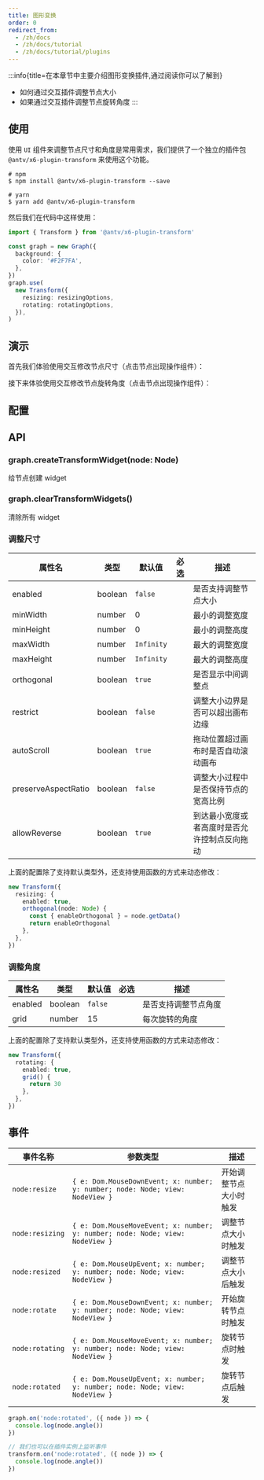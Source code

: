 ```yaml
---
title: 图形变换
order: 0
redirect_from:
  - /zh/docs
  - /zh/docs/tutorial
  - /zh/docs/tutorial/plugins
---
```


:::info{title=在本章节中主要介绍图形变换插件,通过阅读你可以了解到}

- 如何通过交互插件调整节点大小
- 如果通过交互插件调整节点旋转角度 :::

## 使用

使用 `UI` 组件来调整节点尺寸和角度是常用需求，我们提供了一个独立的插件包 `@antv/x6-plugin-transform` 来使用这个功能。

```shell
# npm
$ npm install @antv/x6-plugin-transform --save

# yarn
$ yarn add @antv/x6-plugin-transform
```

然后我们在代码中这样使用：

```ts
import { Transform } from '@antv/x6-plugin-transform'

const graph = new Graph({
  background: {
    color: '#F2F7FA',
  },
})
graph.use(
  new Transform({
    resizing: resizingOptions,
    rotating: rotatingOptions,
  }),
)
```

## 演示

首先我们体验使用交互修改节点尺寸（点击节点出现操作组件）：

<code id="plugin-transform-resizing" src="@/src/tutorial/plugins/transform/resizing/index.tsx"></code>

接下来体验使用交互修改节点旋转角度（点击节点出现操作组件）：

<code id="plugin-transform-rotating" src="@/src/tutorial/plugins/transform/rotating/index.tsx"></code>

## 配置

## API

### graph.createTransformWidget(node: Node)

给节点创建 widget

### graph.clearTransformWidgets()

清除所有 widget

### 调整尺寸

| 属性名 | 类型 | 默认值 | 必选 | 描述 |
| --- | --- | --- | --- | --- |
| enabled | boolean | `false` |  | 是否支持调整节点大小 |
| minWidth | number | 0 |  | 最小的调整宽度 |
| minHeight | number | 0 |  | 最小的调整高度 |
| maxWidth | number | `Infinity` |  | 最大的调整宽度 |
| maxHeight | number | `Infinity` |  | 最大的调整高度 |
| orthogonal | boolean | `true` |  | 是否显示中间调整点 |
| restrict | boolean | `false` |  | 调整大小边界是否可以超出画布边缘 |
| autoScroll | boolean | `true` |  | 拖动位置超过画布时是否自动滚动画布 |
| preserveAspectRatio | boolean | `false` |  | 调整大小过程中是否保持节点的宽高比例 |
| allowReverse | boolean | `true` |  | 到达最小宽度或者高度时是否允许控制点反向拖动 |

上面的配置除了支持默认类型外，还支持使用函数的方式来动态修改：

```ts
new Transform({
  resizing: {
    enabled: true,
    orthogonal(node: Node) {
      const { enableOrthogonal } = node.getData()
      return enableOrthogonal
    },
  },
})
```

### 调整角度

| 属性名  | 类型    | 默认值  | 必选 | 描述                 |
| ------- | ------- | ------- | ---- | -------------------- |
| enabled | boolean | `false` |      | 是否支持调整节点角度 |
| grid    | number  | 15      |      | 每次旋转的角度       |

上面的配置除了支持默认类型外，还支持使用函数的方式来动态修改：

```ts
new Transform({
  rotating: {
    enabled: true,
    grid() {
      return 30
    },
  },
})
```

## 事件

| 事件名称 | 参数类型 | 描述 |
| --- | --- | --- |
| `node:resize` | `{ e: Dom.MouseDownEvent; x: number; y: number; node: Node; view: NodeView }` | 开始调整节点大小时触发 |
| `node:resizing` | `{ e: Dom.MouseMoveEvent; x: number; y: number; node: Node; view: NodeView }` | 调整节点大小时触发 |
| `node:resized` | `{ e: Dom.MouseUpEvent; x: number; y: number; node: Node; view: NodeView }` | 调整节点大小后触发 |
| `node:rotate` | `{ e: Dom.MouseDownEvent; x: number; y: number; node: Node; view: NodeView }` | 开始旋转节点时触发 |
| `node:rotating` | `{ e: Dom.MouseMoveEvent; x: number; y: number; node: Node; view: NodeView }` | 旋转节点时触发 |
| `node:rotated` | `{ e: Dom.MouseUpEvent; x: number; y: number; node: Node; view: NodeView }` | 旋转节点后触发 |

```ts
graph.on('node:rotated', ({ node }) => {
  console.log(node.angle())
})

// 我们也可以在插件实例上监听事件
transform.on('node:rotated', ({ node }) => {
  console.log(node.angle())
})
```
